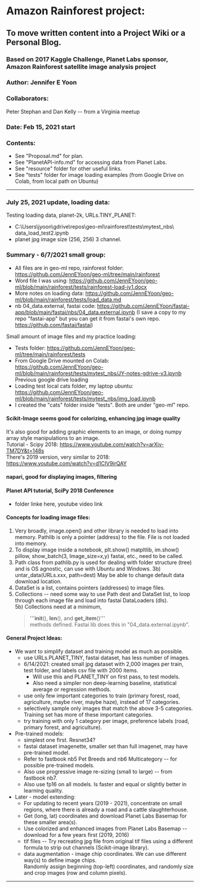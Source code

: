 # Amazon Rainforest project:   

## To move written content into a Project Wiki or a Personal Blog.  

### Based on 2017 Kaggle Challenge, Planet Labs sponsor, Amazon Rainforest satellite image analysis project

### Author: Jennifer E Yoon  

### Collaborators:  
Peter Stephan and Dan Kelly -- from a Virginia meetup

### Date: Feb 15, 2021 start  

### Contents: 
 * See "Proposal.md" for plan.    
 * See "PlanetAPI-info.md" for accessing data from Planet Labs. 
 * See "resource" folder for other useful links.  
 * See "tests" folder for image loading examples (from Google Drive on Colab, from local path on Ubuntu)  

---  

### July 25, 2021 update, loading data:  

 Testing loading data, planet-2k, URLs.TINY_PLANET:  
  * C:\Users\jyoon\gdrive\repos\geo-ml\rainforest\tests\mytest_nbs\ 
      data_load_test2.ipynb
  * planet jpg image size (256, 256) 3 channel.  

### Summary - 6/7/2021 small group:  

 * All files are in geo-ml repo, rainforest folder:  https://github.com/JennEYoon/geo-ml/tree/main/rainforest 
 * Word file I was using:  https://github.com/JennEYoon/geo-ml/blob/main/rainforest/tests/rainforest-load-jy1.docx 
 * More notes on loading data: https://github.com/JennEYoon/geo-ml/blob/main/rainforest/tests/load_data.md 
 * nb 04_data.external, fastai code:  https://github.com/JennEYoon/fastai-app/blob/main/fastai/nbs/04_data.external.ipynb 
     (I save a copy to my repo "fastai-app" but you can get it from fastai's own repo.  https://github.com/fastai/fastai)

Small amount of image files and my practice loading:
 * Tests folder:  https://github.com/JennEYoon/geo-ml/tree/main/rainforest/tests
 * From Google Drive mounted on Colab:  https://github.com/JennEYoon/geo-ml/blob/main/rainforest/tests/mytest_nbs/JY-notes-gdrive-v3.ipynb
      Previous google drive loading
 * Loading test local cats folder, my laptop ubuntu:  https://github.com/JennEYoon/geo-ml/blob/main/rainforest/tests/mytest_nbs/img_load.ipynb 
 * I created the "cats" folder inside "tests".  Both are under "geo-ml" repo.     

#### Scikit-Image seems good for colorizing, enhancing jpg image quality   
It's also good for adding graphic elements to an image, or doing numpy array style manipulations to an image.   
Tutorial - Scipy 2018:  https://www.youtube.com/watch?v=arXiv-TM7DY&t=148s  
There's 2019 version, very similar to 2018:  https://www.youtube.com/watch?v=d1CIV9irQAY  

#### napari, good for displaying images, filtering   

#### Planet API tutorial, SciPy 2018 Conference  

 * folder linke here, youtube video link  


#### Concepts for loading image files: 
1) Very broadly, image.open() and other library is needed to load into memory.  Pathlib is only a pointer (address) to the file.  File is not loaded into memory.  
2) To display image inside a notebook, plt.show() matpltlib, im.show() pillow, show_batch(3, Image_size=x,y) fastai, etc., need to be called.  
3) Path class from pathlib.py is used for dealing with folder structure (tree) and is OS agnostic, can use with Ubuntu and Windows. 
3b) untar_data(URLs.xxx, path=dest)  May be able to change default data download location.  
4) DataSet is a list, contains pointers (addresses) to image files.  
5) Collections -- need some way to use Path dest and DataSet list, to loop through each image file and load into fastai DataLoaders (dls).  
5b) Collections need at a minimum, 
    > '''__init__(), __len__(), and __get_item__()'''   
    > methods defined.  Fastai lib does this in "04_data.external.ipynb".  

#### General Project Ideas:  
  * We want to simplify dataset and training model as much as possible.  
    - use URLs.PLANET_TINY, fastai dataset, has less number of images.  
    - 6/14/2021: created small jpg dataset with 2,000 images per train, test folder, and labels csv file with 2000 items. 
       * Will use this and PLANET_TINY on first pass, to test models.  
       * Also need a simpler non deep-learning baseline, statistical average or regression methods.  
    - use only few important categories to train (primary forest, road, agriculture, maybe river, maybe haze), instead of 17 categories.  
    - selectively sample only images that match the above 3-5 categories.  Training set has more of these important categories.
    - try training with only 1 category per image, preference labels (road, primary forest, and agriculture).
  * Pre-trained models:  
    - simplest one first. Resnet34?  
    - fastai dataset imagenette, smaller set than full imagenet, may have pre-trained model.  
    - Refer to fastbook nb5 Pet Breeds and nb6 Multicategory -- for possible pre-trained models.  
    - Also use progressive image re-sizing (small to large) -- from fastbook nb7.  
    - Also use fp16 on all models. Is faster and equal or slightly better in learning quality.  
  * Later - model extending:  
    - For updating to recent years (2019 - 2021), concentrate on small regions, where there is already a road and a cattle slaughterhouse.  
    - Get (long, lat) coordinates and download Planet Labs Basemap for these smaller area(s).
    - Use colorized and enhanced images from Planet Labs Basemap -- download for a few years first (2019, 2016)
    - tif files -- Try recreating jpg file from original tif files using a different formula to strip out channels (Scikit-image library).  
    - data augmentation - image chip coordinates. We can use different way(s) to define image chips.  
      Randomly assign beginning (top-left) coordinates, and randomly size and crop images (row and column pixels). 

---  

